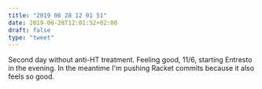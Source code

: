 ```yaml
---
title: "2019 06 28 12 01 51"
date: 2019-06-28T12:01:52+02:00
draft: false
type: "tweet"
---
```

Second day without anti-HT treatment. Feeling good, 11/6, starting Entresto in the evening. In the meantime I'm pushing Racket commits because it also feels so good.
